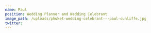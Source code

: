 ```yaml
---
name: Paul
position: Wedding Planner and Wedding Celebrant
image_path: /uploads/phuket-wedding-celebrant---paul-cunliffe.jpg
twitter:
---
```


